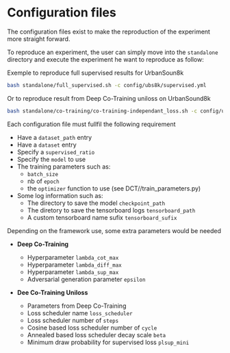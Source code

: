 # Configuration files
The configuration files exist to make the reproduction of the experiment more straight forward.

To reproduce an experiment, the user can simply move into the `standalone` directory and execute the experiment he want to reproduce as follow:

Exemple to reproduce full supervised results for UrbanSoun8k

```bash
bash standalone/full_supervised.sh -c config/ubs8k/supervised.yml
```

Or to reproduce result from Deep Co-Training uniloss on UrbanSound8k

```bash
bash standalone/co-training/co-training-independant_loss.sh -c config/ubs8k/dct_uniloss.yml
```

Each configuration file must fullfil the following requirement
- Have a `dataset_path` entry
- Have a `dataset` entry
- Specify a `supervised_ratio`
- Specify the `model` to use
- The training parameters such as:
    - `batch_size`
    - nb of `epoch`
    - the `optimizer` function to use (see DCT/<dataset>/train_parameters.py)
- Some log information such as:
    - The directory to save the model `checkpoint_path`
    - The diretory to save the tensorboard logs `tensorboard_path`
    - A custom tensorboard name sufix `tensorboard_sufix`

Depending on the framework use, some extra parameters would be needed
- **Deep Co-Training**
    - Hyperparameter `lambda_cot_max`
    - Hyperparameter `lambda_diff_max`
    - Hyperparameter `lambda_sup_max`
    - Adversarial generation parameter `epsilon`

- **Dee Co-Training Uniloss**
    - Parameters from Deep Co-Training
    - Loss scheduler name `loss_scheduler`
    - Loss scheduler number of `steps`
    - Cosine based loss scheduler number of `cycle`
    - Annealed based loss scheduler decay scale `beta`
    - Minimum draw probability for supervised loss `plsup_mini`